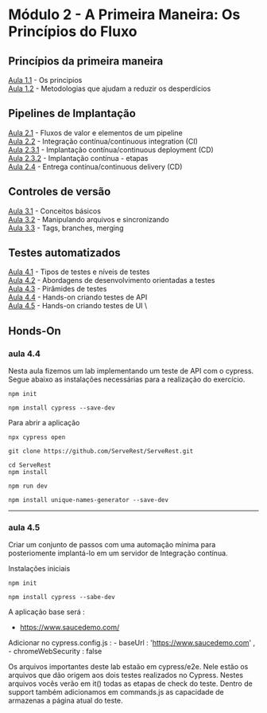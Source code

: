 # **Módulo 2 - A Primeira Maneira: Os Princípios do Fluxo**


## Princípios da primeira maneira
[Aula 1.1](https://www.youtube.com/watch?v=TDlVMDy5D88) - Os principios \
[Aula 1.2](https://www.youtube.com/watch?v=fYM2dQQ1rRY) - Metodologias que ajudam a reduzir os desperdícios  


## Pipelines de Implantação

[Aula 2.1](https://www.youtube.com/watch?v=DhhVzBanVMI) - Fluxos de valor e elementos de um pipeline \
[Aula 2.2](https://www.youtube.com/watch?v=HTDPQX2iHRg) - Integração contínua/continuous integration (CI) \
[Aula 2.3.1](https://www.youtube.com/watch?v=mIF8qf4W0ro) - Implantação contínua/continuous deployment (CD) \
[Aula 2.3.2](https://www.youtube.com/watch?v=09QYIGOrmvY) - Implantação contínua - etapas \
[Aula 2.4](https://www.youtube.com/watch?v=DfjZUxIGX0A) - Entrega contínua/continuous delivery (CD)


## Controles de versão

[Aula 3.1](https://www.youtube.com/watch?v=qZZojdheLSA) - Conceitos básicos \
[Aula 3.2](https://www.youtube.com/watch?v=XSb3OkllynU) - Manipulando arquivos e sincronizando \
[Aula 3.3](https://www.youtube.com/watch?v=-uT7ykMb7Bg) - Tags, branches, merging

## Testes automatizados

[Aula 4.1](https://www.youtube.com/watch?v=1GxPPG5_P7A) - Tipos de testes e níveis de testes \
[Aula 4.2](https://www.youtube.com/watch?v=r_DaHr-91_U) - Abordagens de desenvolvimento orientadas a testes \
[Aula 4.3](https://www.youtube.com/watch?v=61FpcWwM4Hs) - Pirâmides de testes \
[Aula 4.4](https://www.youtube.com/watch?v=tkf_gbmLJTg) - Hands-on criando testes de API \
[Aula 4.5](https://www.youtube.com/watch?v=ea5pbGqzLCw) - Hands-on criando testes de UI \


## Honds-On 

### aula 4.4

Nesta aula fizemos um lab implementando um teste de API com o cypress. 
Segue abaixo as instalações necessárias para a realização do exercício. 


```
npm init
```

```
npm install cypress --save-dev
```

Para abrir a aplicação 

```
npx cypress open
```

```
git clone https://github.com/ServeRest/ServeRest.git
```

```
cd ServeRest
npm install
```
```
npm run dev
```

```
npm install unique-names-generator --save-dev
```

---

### aula 4.5

Criar um conjunto de passos com uma automação mínima para 
posteriomente implantá-lo em um servidor de Integração contínua. 

Instalações iniciais
```
npm init
```
```
npm install cypress --sabe-dev
```

A aplicação base será : 
- https://www.saucedemo.com/

Adicionar no cypress.config.js : 
    - baseUrl : 'https://www.saucedemo.com' , 
    - chromeWebSecurity : false

Os arquivos importantes deste lab estaão em cypress/e2e. Nele
estão os arquivos que dão origem aos dois testes realizados 
no Cypress. Nestes arquivos vocês verão em it() todas as etapas
de check do teste. Dentro de support também adicionamos em 
commands.js as capacidade de armazenas a página atual do 
teste.